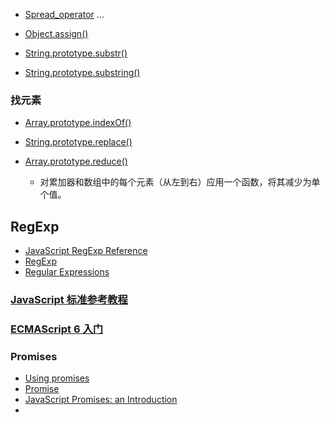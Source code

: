 + [Spread_operator](https://developer.mozilla.org/en-US/docs/Web/JavaScript/Reference/Operators/Spread_operator) ...  
+ [Object.assign()](https://developer.mozilla.org/zh-CN/docs/Web/JavaScript/Reference/Global_Objects/Object/assign)

+ [String.prototype.substr()](https://developer.mozilla.org/en-US/docs/Web/JavaScript/Reference/Global_Objects/String/substr)
+ [String.prototype.substring()](https://developer.mozilla.org/en-US/docs/Web/JavaScript/Reference/Global_Objects/String/substring)

### 找元素
+ [Array.prototype.indexOf()](https://developer.mozilla.org/en-US/docs/Web/JavaScript/Reference/Global_Objects/Array/indexOf)

+ [String.prototype.replace()](https://developer.mozilla.org/en-US/docs/Web/JavaScript/Reference/Global_Objects/String/replace)  
  
+ [Array.prototype.reduce()](https://developer.mozilla.org/zh-CN/docs/Web/JavaScript/Reference/Global_Objects/Array/Reduce)  
  + 对累加器和数组中的每个元素（从左到右）应用一个函数，将其减少为单个值。
  
## RegExp
+ [JavaScript RegExp Reference](https://www.w3schools.com/jsref/jsref_obj_regexp.asp)
+ [RegExp](https://developer.mozilla.org/en-US/docs/Web/JavaScript/Reference/Global_Objects/RegExp)
+ [Regular Expressions](https://developer.mozilla.org/en-US/docs/Web/JavaScript/Guide/Regular_Expressions)

### [JavaScript 标准参考教程](http://javascript.ruanyifeng.com/)
### [ECMAScript 6 入门](https://www.gitbook.com/book/wohugb/ecmascript-6/details)

### Promises
+ [Using promises](https://developer.mozilla.org/en-US/docs/Web/JavaScript/Guide/Using_promises)
+ [Promise](https://developer.mozilla.org/en-US/docs/Web/JavaScript/Reference/Global_Objects/Promise)
+ [JavaScript Promises: an Introduction](https://developers.google.com/web/fundamentals/primers/promises)
+ 
